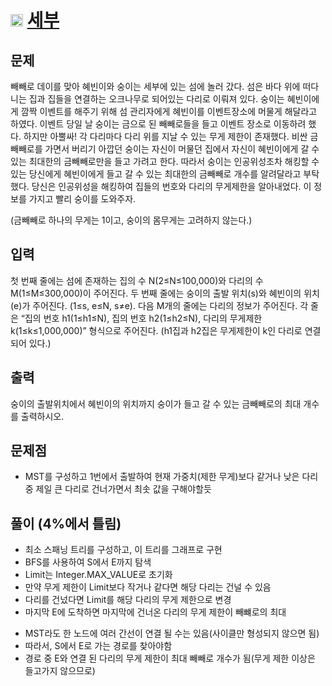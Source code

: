 # <img src="https://d2gd6pc034wcta.cloudfront.net/tier/12.svg" class="solvedac-tier" width = 20> [세부](https://www.acmicpc.net/problem/13905)

## 문제
빼빼로 데이를 맞아 혜빈이와 숭이는 세부에 있는 섬에 놀러 갔다. 섬은 바다 위에 떠다니는 집과 집들을 연결하는 오크나무로 되어있는 다리로 이뤄져 있다. 숭이는 혜빈이에게 깜짝 이벤트를 해주기 위해 섬 관리자에게 혜빈이를 이벤트장소에 머물게 해달라고 하였다. 이벤트 당일 날 숭이는 금으로 된 빼빼로들을 들고 이벤트 장소로 이동하려 했다. 하지만 아뿔싸! 각 다리마다 다리 위를 지날 수 있는 무게 제한이 존재했다. 비싼 금빼빼로를 가면서 버리기 아깝던 숭이는 자신이 머물던 집에서 자신이 혜빈이에게 갈 수 있는 최대한의 금빼빼로만을 들고 가려고 한다. 따라서 숭이는 인공위성조차 해킹할 수 있는 당신에게 혜빈이에게 들고 갈 수 있는 최대한의 금빼빼로 개수를 알려달라고 부탁했다. 당신은 인공위성을 해킹하여 집들의 번호와 다리의 무게제한을 알아내었다. 이 정보를 가지고 빨리 숭이를 도와주자.

(금빼빼로 하나의 무게는 1이고, 숭이의 몸무게는 고려하지 않는다.)

## 입력
첫 번째 줄에는 섬에 존재하는 집의 수 N(2≤N≤100,000)와 다리의 수 M(1≤M≤300,000)이 주어진다. 두 번째 줄에는 숭이의 출발 위치(s)와 혜빈이의 위치(e)가 주어진다. (1≤s, e≤N, s≠e). 다음 M개의 줄에는 다리의 정보가 주어진다. 각 줄은 “집의 번호 h1(1≤h1≤N), 집의 번호 h2(1≤h2≤N), 다리의 무게제한 k(1≤k≤1,000,000)” 형식으로 주어진다. (h1집과 h2집은 무게제한이 k인 다리로 연결되어 있다.)

## 출력
숭이의 출발위치에서 혜빈이의 위치까지 숭이가 들고 갈 수 있는 금빼빼로의 최대 개수를 출력하시오.

## 문제점
 - MST를 구성하고 1번에서 출발하여 현재 가중치(제한 무게)보다 같거나 낮은 다리 중 제일 큰 다리로 건너가면서 최솟 값을 구해야할듯

## 풀이 (4%에서 틀림)
 - 최소 스패닝 트리를 구성하고, 이 트리를 그래프로 구현
 - BFS를 사용하여 S에서 E까지 탐색
 - Limit는 Integer.MAX_VALUE로 초기화
 - 만약 무게 제한이 Limit보다 작거나 같다면 해당 다리는 건널 수 있음
 - 다리를 건넜다면 Limit를 해당 다리의 무게 제한으로 변경
 - 마지막 E에 도착하면 마지막에 건너온 다리의 무게 제한이 빼뺴로의 최대 
 
 * MST라도 한 노드에 여러 간선이 연결 될 수는 있음(사이클만 형성되지 않으면 됨)
 * 따라서, S에서 E로 가는 경로를 찾아야함
 * 경로 중 E와 연결 된 다리의 무게 제한이 최대 빼빼로 개수가 됨(무게 제한 이상은 들고가지 않으므로)
